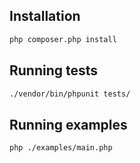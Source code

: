 Installation
---------------
```bash
php composer.php install
```
Running tests
---------------
```bash
./vendor/bin/phpunit tests/
```
Running examples
---------------
```bash
php ./examples/main.php
```
